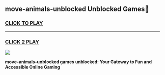 
## move-animals-unblocked Unblocked Games👋
<h3>
<a href="https://news.freeplayer.one?title=move-animals-unblocked&ref=16F">CLICK TO PLAY</a></h3>
<hr>

<h3>
<a href="https://news.freeplayer.one?title=move-animals-unblocked&ref=16F">CLICK 2 PLAY</a>
  
</h3>

<a href="https://news.freeplayer.one?title=move-animals-unblocked&ref=16F/"><img src="https://clearcache.store/games.png"></a>


**move-animals-unblocked games unblocked: Your Gateway to Fun and Accessible Online Gaming**

